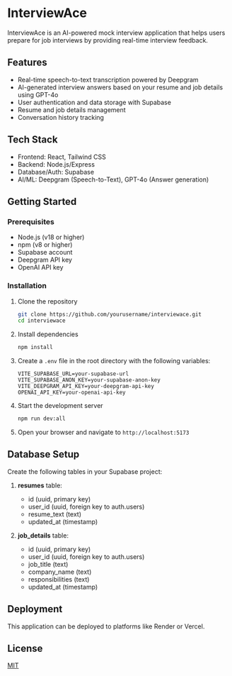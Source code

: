 # InterviewAce

InterviewAce is an AI-powered mock interview application that helps users prepare for job interviews by providing real-time interview feedback.

## Features

- Real-time speech-to-text transcription powered by Deepgram
- AI-generated interview answers based on your resume and job details using GPT-4o
- User authentication and data storage with Supabase
- Resume and job details management
- Conversation history tracking

## Tech Stack

- Frontend: React, Tailwind CSS
- Backend: Node.js/Express
- Database/Auth: Supabase
- AI/ML: Deepgram (Speech-to-Text), GPT-4o (Answer generation)

## Getting Started

### Prerequisites

- Node.js (v18 or higher)
- npm (v8 or higher)
- Supabase account
- Deepgram API key
- OpenAI API key

### Installation

1. Clone the repository
   ```bash
   git clone https://github.com/yourusername/interviewace.git
   cd interviewace
   ```

2. Install dependencies
   ```bash
   npm install
   ```

3. Create a `.env` file in the root directory with the following variables:
   ```
   VITE_SUPABASE_URL=your-supabase-url
   VITE_SUPABASE_ANON_KEY=your-supabase-anon-key
   VITE_DEEPGRAM_API_KEY=your-deepgram-api-key
   OPENAI_API_KEY=your-openai-api-key
   ```

4. Start the development server
   ```bash
   npm run dev:all
   ```

5. Open your browser and navigate to `http://localhost:5173`

## Database Setup

Create the following tables in your Supabase project:

1. **resumes** table:
   - id (uuid, primary key)
   - user_id (uuid, foreign key to auth.users)
   - resume_text (text)
   - updated_at (timestamp)

2. **job_details** table:
   - id (uuid, primary key)
   - user_id (uuid, foreign key to auth.users)
   - job_title (text)
   - company_name (text)
   - responsibilities (text)
   - updated_at (timestamp)

## Deployment

This application can be deployed to platforms like Render or Vercel.

## License

[MIT](LICENSE) 